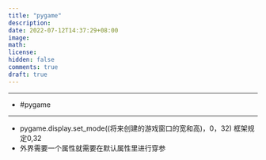 ```yaml
---
title: "pygame"
description: 
date: 2022-07-12T14:37:29+08:00
image: 
math: 
license: 
hidden: false
comments: true
draft: true
---
```


---
- #pygame
---
- pygame.display.set_mode((将来创建的游戏窗口的宽和高)，0，32)  框架规定0,32
- 外界需要一个属性就需要在默认属性里进行穿参